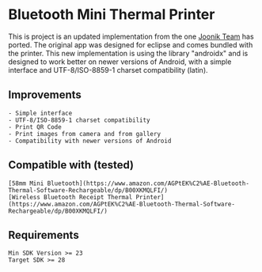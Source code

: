 # Bluetooth Mini Thermal Printer
This is project is an updated implementation from the one [Joonik Team](https://github.com/Joonik/BlueToothDEMO) has ported. The original app was designed for eclipse and comes bundled with the printer.
This new implementation is using the library "androidx" and is designed to work better on newer versions of Android, with a simple interface and UTF-8/ISO-8859-1 charset compatibility (latin).

Improvements
-------------------
    - Simple interface
    - UTF-8/ISO-8859-1 charset compatibility
    - Print QR Code
    - Print images from camera and from gallery
    - Compatibility with newer versions of Android

Compatible with (tested)
-------------------
    [58mm Mini Bluetooth](https://www.amazon.com/AGPtEK%C2%AE-Bluetooth-Thermal-Software-Rechargeable/dp/B00XKMQLFI/)
    [Wireless Bluetooth Receipt Thermal Printer](https://www.amazon.com/AGPtEK%C2%AE-Bluetooth-Thermal-Software-Rechargeable/dp/B00XKMQLFI/)


Requirements
-------------------
    Min SDK Version >= 23
    Target SDK >= 28